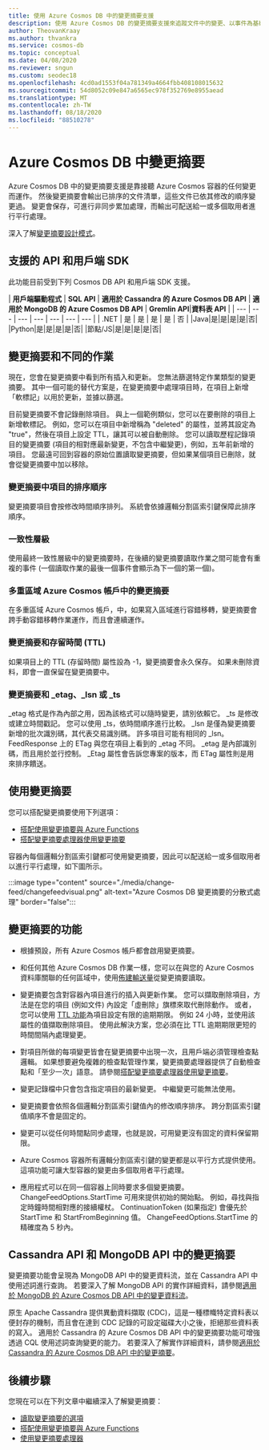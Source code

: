 ```yaml
---
title: 使用 Azure Cosmos DB 中的變更摘要支援
description: 使用 Azure Cosmos DB 的變更摘要支援來追蹤文件中的變更、以事件為基礎的處理 (例如觸發程序)，以及讓快取和分析系統保持最新狀態
author: TheovanKraay
ms.author: thvankra
ms.service: cosmos-db
ms.topic: conceptual
ms.date: 04/08/2020
ms.reviewer: sngun
ms.custom: seodec18
ms.openlocfilehash: 4cd0ad1553f04a781349a4664fbb408108015632
ms.sourcegitcommit: 54d8052c09e847a6565ec978f352769e8955aead
ms.translationtype: MT
ms.contentlocale: zh-TW
ms.lasthandoff: 08/18/2020
ms.locfileid: "88510278"
---
```

# <a name="change-feed-in-azure-cosmos-db"></a>Azure Cosmos DB 中變更摘要

Azure Cosmos DB 中的變更摘要支援是靠接聽 Azure Cosmos 容器的任何變更而運作。 然後變更摘要會輸出已排序的文件清單，這些文件已依其修改的順序變更過。 變更會保存，可進行非同步累加處理，而輸出可配送給一或多個取用者進行平行處理。

深入了解[變更摘要設計模式](change-feed-design-patterns.md)。

## <a name="supported-apis-and-client-sdks"></a>支援的 API 和用戶端 SDK

此功能目前受到下列 Cosmos DB API 和用戶端 SDK 支援。

| **用戶端驅動程式** | **SQL API** | **適用於 Cassandra 的 Azure Cosmos DB API** | **適用於 MongoDB 的 Azure Cosmos DB API** | **Gremlin API**|**資料表 API** |
| --- | --- | --- | --- | --- | --- | --- |
| .NET | 是 | 是 | 是 | 是 | 否 |
|Java|是|是|是|是|否|
|Python|是|是|是|是|否|
|節點/JS|是|是|是|是|否|

## <a name="change-feed-and-different-operations"></a>變更摘要和不同的作業

現在，您會在變更摘要中看到所有插入和更新。 您無法篩選特定作業類型的變更摘要。 其中一個可能的替代方案是，在變更摘要中處理項目時，在項目上新增「軟標記」以用於更新，並據以篩選。

目前變更摘要不會記錄刪除項目。 與上一個範例類似，您可以在要刪除的項目上新增軟標記。 例如，您可以在項目中新增稱為 "deleted" 的屬性，並將其設定為 "true"，然後在項目上設定 TTL，讓其可以被自動刪除。 您可以讀取歷程記錄項目的變更摘要 (項目的相對應最新變更，不包含中繼變更)，例如，五年前新增的項目。 您最遠可回到容器的原始位置讀取變更摘要，但如果某個項目已刪除，就會從變更摘要中加以移除。

### <a name="sort-order-of-items-in-change-feed"></a>變更摘要中項目的排序順序

變更摘要項目會按修改時間順序排列。 系統會依據邏輯分割區索引鍵保障此排序順序。

### <a name="consistency-level"></a>一致性層級

使用最終一致性層級中的變更摘要時，在後續的變更摘要讀取作業之間可能會有重複的事件 (一個讀取作業的最後一個事件會顯示為下一個的第一個)。

### <a name="change-feed-in-multi-region-azure-cosmos-accounts"></a>多重區域 Azure Cosmos 帳戶中的變更摘要

在多重區域 Azure Cosmos 帳戶，中，如果寫入區域進行容錯移轉，變更摘要會跨手動容錯移轉作業運作，而且會連續運作。

### <a name="change-feed-and-time-to-live-ttl"></a>變更摘要和存留時間 (TTL)

如果項目上的 TTL (存留時間) 屬性設為 -1，變更摘要會永久保存。 如果未刪除資料，即會一直保留在變更摘要中。  

### <a name="change-feed-and-_etag-_lsn-or-_ts"></a>變更摘要和 _etag、_lsn 或 _ts

_etag 格式是作為內部之用，因為該格式可以隨時變更，請別依賴它。 _ts 是修改或建立時間戳記。 您可以使用 _ts，依時間順序進行比較。 _lsn 是僅為變更摘要新增的批次識別碼，其代表交易識別碼。 許多項目可能有相同的 _lsn。 FeedResponse 上的 ETag 與您在項目上看到的 _etag 不同。 _etag 是內部識別碼，而且用於並行控制。 _Etag 屬性會告訴您專案的版本，而 ETag 屬性則是用來排序饋送。

## <a name="working-with-change-feed"></a>使用變更摘要

您可以搭配變更摘要使用下列選項：

* [搭配使用變更摘要與 Azure Functions](change-feed-functions.md)
* [搭配變更摘要處理器使用變更摘要](change-feed-processor.md) 

容器內每個邏輯分割區索引鍵都可使用變更摘要，因此可以配送給一或多個取用者以進行平行處理，如下圖所示。

:::image type="content" source="./media/change-feed/changefeedvisual.png" alt-text="Azure Cosmos DB 變更摘要的分散式處理" border="false":::

## <a name="features-of-change-feed"></a>變更摘要的功能

* 根據預設，所有 Azure Cosmos 帳戶都會啟用變更摘要。

* 和任何其他 Azure Cosmos DB 作業一樣，您可以在與您的 Azure Cosmos 資料庫關聯的任何區域中，使用[佈建輸送量](request-units.md)從變更摘要讀取。

* 變更摘要包含對容器內項目進行的插入與更新作業。 您可以擷取刪除項目，方法是在您的項目 (例如文件) 內設定「虛刪除」旗標來取代刪除動作。 或者，您可以使用 [TTL 功能](time-to-live.md)為項目設定有限的逾期期限。 例如 24 小時，並使用該屬性的值擷取刪除項目。 使用此解決方案，您必須在比 TTL 逾期期限更短的時間間隔內處理變更。

* 對項目所做的每項變更皆會在變更摘要中出現一次，且用戶端必須管理檢查點邏輯。 如果想要避免複雜的檢查點管理作業，變更摘要處理器提供了自動檢查點和「至少一次」語意。 請參閱[搭配變更摘要處理器使用變更摘要](change-feed-processor.md)。

* 變更記錄檔中只會包含指定項目的最新變更。 中繼變更可能無法使用。

* 變更摘要會依照各個邏輯分割區索引鍵值內的修改順序排序。 跨分割區索引鍵值順序不會是固定的。

* 變更可以從任何時間點同步處理，也就是說，可用變更沒有固定的資料保留期限。

* Azure Cosmos 容器所有邏輯分割區索引鍵的變更都是以平行方式提供使用。 這項功能可讓大型容器的變更由多個取用者平行處理。

* 應用程式可以在同一個容器上同時要求多個變更摘要。 ChangeFeedOptions.StartTime 可用來提供初始的開始點。 例如，尋找與指定時鐘時間相對應的接續權杖。 ContinuationToken (如果指定) 會優先於 StartTime 和 StartFromBeginning 值。 ChangeFeedOptions.StartTime 的精確度為 5 秒內。

## <a name="change-feed-in-apis-for-cassandra-and-mongodb"></a>Cassandra API 和 MongoDB API 中的變更摘要

變更摘要功能會呈現為 MongoDB API 中的變更資料流，並在 Cassandra API 中使用述詞進行查詢。 若要深入了解 MongoDB API 的實作詳細資料，請參閱[適用於 MongoDB 的 Azure Cosmos DB API 中的變更資料流](mongodb-change-streams.md)。

原生 Apache Cassandra 提供異動資料擷取 (CDC)，這是一種標幟特定資料表以便封存的機制，而且會在達到 CDC 記錄的可設定磁碟大小之後，拒絕那些資料表的寫入。 適用於 Cassandra 的 Azure Cosmos DB API 中的變更摘要功能可增強透過 CQL 使用述詞查詢變更的能力。 若要深入了解實作詳細資料，請參閱[適用於 Cassandra 的 Azure Cosmos DB API 中的變更摘要](cassandra-change-feed.md)。

## <a name="next-steps"></a>後續步驟

您現在可以在下列文章中繼續深入了解變更摘要：

* [讀取變更摘要的選項](read-change-feed.md)
* [搭配使用變更摘要與 Azure Functions](change-feed-functions.md)
* [使用變更摘要處理器](change-feed-processor.md)
